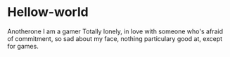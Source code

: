 # Hellow-world
Anotherone
I am a gamer Totally lonely, in love with someone who's afraid of commitment,
so sad about my face, nothing particulary good at, except for games.
